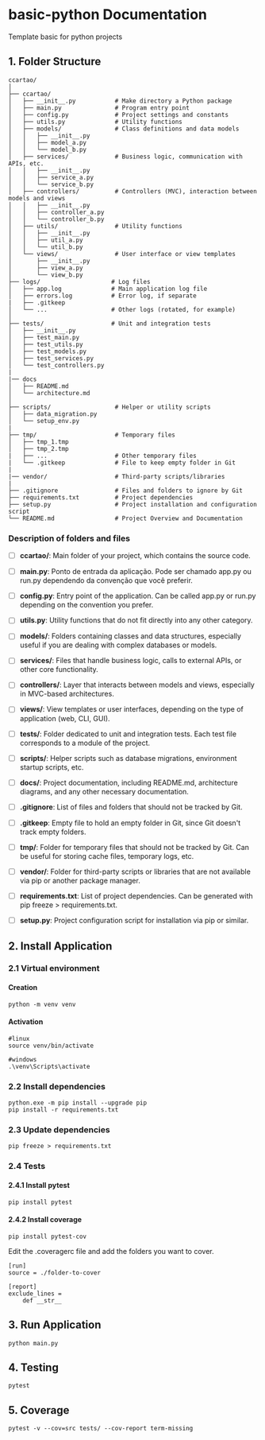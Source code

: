 # basic-python Documentation

Template basic for python projects

## 1. Folder Structure
```
ccartao/
│
├── ccartao/
│   ├── __init__.py           # Make directory a Python package
│   ├── main.py               # Program entry point
│   ├── config.py             # Project settings and constants
│   ├── utils.py              # Utility functions
│   ├── models/               # Class definitions and data models
│   │   ├── __init__.py
│   │   ├── model_a.py
│   │   └── model_b.py
│   ├── services/             # Business logic, communication with APIs, etc.
│   │   ├── __init__.py
│   │   ├── service_a.py
│   │   └── service_b.py
│   ├── controllers/          # Controllers (MVC), interaction between models and views
│   │   ├── __init__.py
│   │   ├── controller_a.py
│   │   └── controller_b.py
│   ├── utils/                # Utility functions
│   │   ├── __init__.py
│   │   ├── util_a.py
│   │   └── util_b.py
│   └── views/                # User interface or view templates
│       ├── __init__.py
│       ├── view_a.py
│       └── view_b.py
├── logs/                    # Log files
│   ├── app.log              # Main application log file
│   ├── errors.log           # Error log, if separate
|   ├── .gitkeep 
│   └── ...                  # Other logs (rotated, for example)
│
├── tests/                   # Unit and integration tests
│   ├── __init__.py
│   ├── test_main.py
│   ├── test_utils.py
│   ├── test_models.py
│   ├── test_services.py
│   └── test_controllers.py
|
|── docs
│   ├── README.md
│   └── architecture.md
│
├── scripts/                  # Helper or utility scripts
│   ├── data_migration.py
│   └── setup_env.py
|
├── tmp/                      # Temporary files
│   ├── tmp_1.tmp
│   ├── tmp_2.tmp
|   ├── ...                   # Other temporary files
|   └── .gitkeep              # File to keep empty folder in Git
|
|── vendor/                   # Third-party scripts/libraries
|
├── .gitignore                # Files and folders to ignore by Git
├── requirements.txt          # Project dependencies
├── setup.py                  # Project installation and configuration script
└── README.md                 # Project Overview and Documentation
```

### Description of folders and files

- [ ] **ccartao/**: Main folder of your project, which contains the source code.

- [ ] **main.py**: Ponto de entrada da aplicação. Pode ser chamado app.py ou run.py dependendo da convenção que você preferir.

- [ ] **config.py**: Entry point of the application. Can be called app.py or run.py depending on the convention you prefer.

- [ ] **utils.py**: Utility functions that do not fit directly into any other category.

- [ ] **models/**: Folders containing classes and data structures, especially useful if you are dealing with complex databases or models.

- [ ] **services/**: Files that handle business logic, calls to external APIs, or other core functionality.

- [ ] **controllers/**: Layer that interacts between models and views, especially in MVC-based architectures.

- [ ] **views/**: View templates or user interfaces, depending on the type of application (web, CLI, GUI).

- [ ] **tests/**: Folder dedicated to unit and integration tests. Each test file corresponds to a module of the project.

- [ ] **scripts/**: Helper scripts such as database migrations, environment startup scripts, etc.

- [ ] **docs/**: Project documentation, including README.md, architecture diagrams, and any other necessary documentation.

- [ ] **.gitignore**: List of files and folders that should not be tracked by Git.

- [ ] **.gitkeep**: Empty file to hold an empty folder in Git, since Git doesn't track empty folders.

- [ ] **tmp/**: Folder for temporary files that should not be tracked by Git. Can be useful for storing cache files, temporary logs, etc.

- [ ] **vendor/**: Folder for third-party scripts or libraries that are not available via pip or another package manager.

- [ ] **requirements.txt**: List of project dependencies. Can be generated with pip freeze > requirements.txt.

- [ ] **setup.py**: Project configuration script for installation via pip or similar.

## 2. Install Application

### 2.1 Virtual environment

#### Creation
```
python -m venv venv
```

#### Activation
```
#linux
source venv/bin/activate

#windows
.\venv\Scripts\activate
```

### 2.2 Install dependencies

```
python.exe -m pip install --upgrade pip
pip install -r requirements.txt
```

### 2.3 Update dependencies
```
pip freeze > requirements.txt
```

### 2.4 Tests

#### 2.4.1 Install pytest
```
pip install pytest
```

#### 2.4.2 Install coverage
```
pip install pytest-cov
```

Edit the .coveragerc file and add the folders you want to cover.

```
[run]
source = ./folder-to-cover

[report]
exclude_lines =
    def __str__
```

## 3. Run Application

```
python main.py
```

## 4. Testing

```
pytest
```

## 5. Coverage

```
pytest -v --cov=src tests/ --cov-report term-missing
```